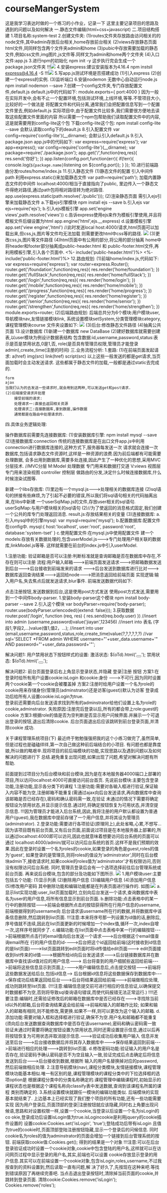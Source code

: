 # courseMangerSystem
这是我学习表达时做的一个练习的小作业，记录一下
这里主要记录项目的思路及遇到的问题以及如何解决
一.静态文件编辑(html+css+javascript)
二.项目结构搭建
    1.项目名称:system-test
    2.创建文件夹:
        (1)routes文件夹存放路由访问相关的的node文件,其中admin存放后台相关,home存放前台相关
        (2)views存放静态页面html文件,同同样包含两个文件夹admin和home
        (3)pubic中存放需要加载的静态文件,例如css文件,img图片,js文件等.同样文为admin和home两个文件夹
        (4)入口文件:app.js
    3.进行npm的初始化
        npm init -y
        这步执行完会生成一个package.json文件夹
        !!!<img src="新增json.jpg"/>
    4.安装express:建议安装版本为4.16.4
        npm instsll express@4.16.4 -S
        !!!<img src="安装express.jpg"/>
    5.写app.js测试环境是否搭建成功
        (1)引入express
        (2)创建一个express的实例.
        (3)监听端口
    6.安装nodemon 无数中心自动运行node.js
        npm install nodemon --save
    7.创建一个config文件夹,专门存放配置文件,default.js
        default.js中的代码如下:
        module.exports={
            port:4000
        }
        因为一般在实际开发中,会有不止一个配置环境,包括测试环境,上线环境,等等.不管项目大小,比较好的一个做法是
        将配置文件和代码分离,通常我们会把配置信息写到一个配置文件里去,例如default.js
        实际项目中,由于配置文件比较多,我们需要很方便地去读取这些配置文件里面的内容
        所以需要一个npm包帮助我们读取配置文件中的内容,这是就需要用到config-lite这个包
        下载config-lite这个包: npm install config-lite --save
        会默认读取config下的deault.js
    8.引入配置文件
        var config=require('config-lite')(__dirname);  会默认引入default.js
    9.引入package.json
        app.js中的代码如下:
        var express=require('express');
        var app=express();
        var config=require('config-lite')(__dirname);
        var package=require('./package.json');
        app.get('/',function(req,res){
            res.send('你好');
        })
        app.listen(config.port,function(err){
            if(!err){
                console.log(`${package.name}`listening on ${config.port});
            }
        });
    10.进行前端路由分发routes/home/index.js
    11.引入静态文件
        (1)静态文件的配置
        引入中间件 path   利用express.static()来加载静态文件
        var path=require('path');
        加载内置静态文件的中间件  localhost:4000/相当于直接指向了public,
        里边传入一个静态文件得绝对路径,通过path包将相对路径转为绝对路径.
        app.use(express.static(path.resolve('./public')));
        (2)渲染静态页面
        需引入ejs引擎来加载静态文件
            a.下载ejs引擎模块  npm install ejs --save
            b.引入ejs  var ejs=require('ejs');
            b.引入ejs模板引擎  app.set('engine views',path.resolve('views'))
            c.告诉express使用ejs来作为模板引擎使用,并且将模板文件后缀设置为html
            app.engine('html',ejs.__express)
            d.设置模板引擎app.set('view engine','html')
            //此时发送local host:4000/请求,html页面可以加载出来,但css,js,图片等文件均无法加载
            则需要更改html中css等的路径.
            <img src="无css.jpg"/>
        (3)更改css,js,图片等文件路径
        (4)html页面中有公用的部分,将公用的部分抽离
        home中将header和footer部分抽离成public-header.html 和 public-footer.html文件,再利用模板引擎,引入各个页面中.
            <%- include('public-header.html')%>
            <%- include('public-footer.html')%>
    12.路由规划:
            (1)前端home/index.js,代码如下:
                    var express=require('express');
                    var router=express.Router();
                    router.get('/foundation',function(req,res){
                        res.render('home/foundation');
                    })
                    router.get('/fullStack',function(req,res){
                        res.render('home/fullStack');
                    })
                    router.get('/login',function(req,res){
                        res.render('home/login');
                    })
                    router.get('/mobile',function(req,res){
                        res.render('home/mobile');
                    })
                    router.get('/progress',function(req,res){
                        res.render('home/progress');
                    })
                    router.get('/register',function(req,res){
                        res.render('home/register');
                    })
                    router.get('/senior',function(req,res){
                        res.render('home/senior');
                    })
                    router.get('/strengthen',function(req,res){
                        res.render('home/strengthen');
                    })
                    module.exports=router;
            (2)后端路由规划:
            后端总共分为6个模块:用户模块user,导航模块nav,友情链接模块link,
            系统设置模块setSystem,分类管理模块category,课程管理模块course
            文件夹设置如下:
            <img src="后台路由.jpg"/>
            (3)后台:修改静态文件路径
            (4)抽离公共页面
    13.设计数据库
        (1)新建一个数据库  new DataBase
        (2)建好数据库就需要创建表,以user模块为例设计数据表结构
        包含数据:id,username,password,status:表示是否是禁用状态,0是1,否,
        role(是否具有管理员权限,管理员才能登录admin),create_time(注册的时间)
三.业务流程分析:
    1.套路:
    (1)在前端页面发起请求:
    a(href)
    img(src)
    link(href)
    script(src)
    以上这些一般发送的都是get请求,当页面加载时会主动发送请求.
    这些都属于静态文件的加载,一般都是通过static去完成的.

    form
    ajax
    当我们认为的去发送一些请求时,就会用到这两种,可以发送get和post请求.
    (2)后端接受请求并处理
        接受前端的请求:
        处理请求一:直接去返回相关资源
        处理请求二:连接数据库,拿到数据,操作数据
        通常都是在路由中处理请求的.
四.具体业务逻辑处理:

操作数据库前需要先连接数据库:
(1)安装数据库引擎: npm install mysql --save
(2)连接数据库:connection
传统的连接数据库是在出口文件app.js中利用connection进行数据库连接的,这种方式下,服务器每发送一次
请求就会连接一次数据库,包括请求静态文件资源时,这样是一种资源的浪费.因为前后端都有可能需要处理数据,
会多出用到数据库,需要多处连接,因此产生了一种优化的思想,采用MVC分层技术.
//MVC分层
M:Model  处理数据   专门用来和数据打交道
V:views  视图层     专门用来渲染视图
controller 控制层   做路由的分发,决定什么时候连接数据库,什么时候渲染试图等.

新建一个libs存放库:
(1)里边有一个mysql.js--->处理相关的数据库连接
(2)sql语句的拼接有些麻烦,为了引起不必要的错误,所以我们将sql语句相关的代码抽离出来,在libs中新建
    一个userSqlMap.js的文件,存放user相关的sql语句.
    userSqlMap:与用户模块相关的sql语句
(2)//为了使返回的消息格式固定,我们创建一个公共的库专门处理返回消息.
    result.js:存放结果相关的变量
(3)连接数据库:
    a.引入mysql中的引擎mysql:   var mysql=require('mysql');
    b.配置数据库:配置文件在config中.
        mysql:{
            host:'localhost',
            user:'root',
            password:'root',
            database:'system-tset'
        }
    c.使用配置文件:在mysql.js中使用配置文件
建一个models:存放有关数据处理的,包含userModel.js--->专门处理用户相关联的数据库,linkModel.js等等.
这样就需要在前台的index.js中引入userModel.


1.注册功能:
验证邮箱是否可以注册:判断标准就是查询邮箱是否在数据库中存在,不存在则可以注册
流程:用户输入邮箱--->前端页面发送请求--->把邮箱数据发送到后台--->后台接收到前端发来的请求
--->后台发送到数据库进行比对--->数据库返回查询结果--->返回给node--->把消息返回给前端页面
实现逻辑:输入用户名,失去焦点后就发送请求,blur事件.
前端发送数据代码如下:
<script>
	$(function(){
		//注册功能逻辑:用户输入邮箱失去焦点后,先判断输入内容是否为空,如果为空则提示.
		//如果不为空,则需将输入的邮箱内容发送到后台-->后台接收前端发送的数据-->后台将接收到的数据
        //放到数据库中进行比对-->查询是否存在,若存在,则不可以注册,反之,可注册.
		$('#email').blur(function(){
			if($('#email').val()){
				//将用户输入内容发送到后台
				$.get('/getuser',{email:$('#email').val()},function(result){
					if(result.success==='error'){
						$('.message-email').html(result.data).css('color','red');
					}else{
						$('.message-email').html(result.data).css('color','green');
					}
				},'json');
			}else{
				$('.message-email').html('用户名不能为空').css('color','red');
			}
		})
	})
</script>
点击注册按钮,发送数据到后台,这是使用post方式发送
使用post方式发送,需要用到一个中间件body-parser.
1.安装body-parser这个模块
npm install body-parser --save
2.引入这个模块
var bodyParser=require('body-parser);
router.use(bodyParser.urlencoded({extend: false}));
3.获取数据
router.post('/login', function (req, res) {
  res.send(req.body.user)
})
//insert into admin (username,password)value('jiayan',123456)
//insert into 表名 (字段1,字段2,...)value(值1,值2，...);
//insert into user (email,username,password,status,role,create_time)value(?,?,?,?,?,?)
//var sql='SELECT *FROM admin WHERE username="'+user_data.username+'" AND password="'+user_data.password+'"';


解决问题1:
用户禁用状态下按钮样式的设置:
激活状态:
$(oTd).html('<button class="btn btn-xs btn-success"><i class="icon-ok bigger-120 success"></i></button>');
禁用状态:
$(oTd).html('<button class="btn btn-xs btn-danger"><i class="icon-remove bigger-120 danger"></i></button>');

解决问题2:
前台页面登录后右上角显示登录状态,并隐藏 登录|注册 按钮
方案1:在登录时给所有用户设置cookie:isLogin  和cookie:身份 --->不可行,因为同时设置两个cookie第一个cookie会被覆盖掉
方案2:注册时给用户设置一个名为role的cookie用来存储身份(管理员(adminstrator)还是访客(guest))默认为访客  登录成功后给所有人设置cookie:isLogin为true.  
      登录前还需要向后台发送请求找到所有的adminstrator给他们设置上名为role的cookie,adminstrator.   失败原因:注册完后登录以后,所有的都会带上role:guest的cookie
方案3:根据role的值是否为空判断是否显示用户问候界面.并展示一个可退出登录的按钮,退出后清除cookie.
后台页面退出后应该跳转到前台登录页面,并清除cookie  成功.

关于课程管理系统项目(下)
最近终于勉勉强强把我的这个小练习做完了,虽然简单,但是过程也是磕磕绊绊,第一次自己做这种前后端结合的小项目.
有问题也都是靠度娘,所以做的略艰辛.现将项目的前后端模块的功能,实现思路以及遇到问题以及如何解决的问题进行下
总结.避免重复出现问题,如果出现了问题,希望对解决问题有所帮助.

前面提到过项目分为后台模块和前台模块,因为是在本地服务器4000端口上部署的项目,所以访问localhost:4000可直接访问前台首页.
先说前台模块:主要包含登录功能,注册功能,显示各分类下的课程
1.注册功能:需要对各输入框进行验证,保证输入内容不能为空,注册邮箱不能重复(需通过ajax向后台发送请求,再向数据库中查询该邮箱是否已经存在),密码和确认密码需一致,在验证
未通过的情况下需要将确定按钮设为禁用状态,并显示提示信息.通过时,将确定按钮恢复为可用状态,并清空提示信息.
!!!因为管理员才能进入后台系统,因此,我将注册的用户默认都设置为普通用户(guest),我在数据库中提前存储了一个用户信息,并将其设为管理员(adminstrator).
2.登录功能:需要进行各项验证(原理同上),此处省略,心累,不想写...
因为该项目既有前台页面,又有后台页面,前面说过项目是在本地服务器上部署的,所以通过localhost:4000即可以访问,因此也就意味着想要访问后台系统的页面可以通过
localhost:4000/admin/就可以访问后台系统的首页.这样不是我们预期的效果.因此在登录时设置一个名为roles的cookie,如果登录的角色是guest,roles的值为'guest',
如果登录的是管理员,则将roles的值设为'adminstrator',同时在后台模块admin下,接收请求时,如果cookie的roles值为'adminstrator'才有权限访问,否则没有权限访问后台系统.
同时,管理员登录后会有一个选项选择前往后台管理系统或前台页面.
再来说后台模块,包含的部分及功能如下图所示.
<img src="admin模块功能图.jpg">
1.用户模块user:主要包括五个功能:
(1)显示列表
(2)删除用户信息
(3)编辑用户信息
(4)添加用户信息
(5)修改用户密码
其中删除功能和编辑功能都是在列表页面进行操作的.
如图:<img src="userlist">
a.显示list实现功能:user_list页面加载时,立刻向后台发送一个请求,查询数据库中表名为user的用户信息,将所有信息显示到前台页面.
b.删除功能:点击表格中的某一行中的删除按钮--->前端会根据所点击的按钮获得所在行用户信息的username,前端根据得到的username向
后台请求该username所在行的数据,并将数据库中该条信息删除,然后跳转到list页面.
!!!注意:本来将序号那一列设置为id值的话,删除后,序号值就不连续,因此在list页面更新的时候增加一个index值,循环一次,index自增一次,这样序号就同步了.
c.编辑功能:在list页面中点击表格中某一行的编辑按钮--->前端根据所点击行的email值向后台发送一个请求--->后台根据这个email值查询email所在
行的用户信息的id---->后台把这个id返回给前端(这时接收到id信息的是list页面)--->list页面跳转到edit页面时将id传值给edit页面--->
edit页面接收到list传来的id值--->根据所给id向后台发送请求--->后台链接数据库并在数据库中查找该id值对应的用户信息--->
后台将查到的用户细腻些返回给前端--->前端将这些信息显示到页面上---->用户编辑信息后,点击提交按钮--->前端将这些数据发送给后台,包括id信息-->
后台根据id信息将这些数据保存到数据库中--->保存成功后结果返回给后台--->后台将结果返回给前端--->前端做相应处理,成功则跳转至list页面.
(!!!注意:编辑信息提交前可进行相应的信息验证,以确保提交时数据都不为空,否则将导致sql查询语句错误,而使代码报错无法正常运行.)
!!!!还要注意:编辑时,还需验证修改后的邮箱在数据库中是否已经存在--->寻找除当前id以外的邮箱,后台将查询结果返会给前端-->前端和输入的邮箱作比较;
如果和输入的邮箱有相同,则不能修改,需更换.如果不一样,则可以更改为这个输入的邮箱.
d.添加功能:需要对输入框和选择框进行验证,确保不为空.用户名和邮箱都不能重复(须向后台发送数据查询数据库中是否存在该username),密码和确认密码需一致
验证未通过时需要将确定按钮设置为禁用状态,同时还需设置提示信息,通过以后再将按钮恢复为可用状态并取消提示信息.--->验证成功后收集用户输入
信息并发送至后台--->后台接收数据后并将其存入数据库中--->保存结果返回到前端--->前端进行相应的处理--->跳转到list页面.
d.修改密码功能:验证输入的用户名是否存在,验证密码予确认密码是否不为空且输入一致,验证完成后点击确定后将信息发送到后台--->后台接收到数据,根据所
输入的用户名替换掉对应的password,然后前端做相应处理.
2.注意导航模块(nav),课程分类模块,友情链接模块,课程管理模块功能基本相似.唯一有区别的是,课程管理模块的课程分类中的下拉选择框的选项option是
根据课程分类中的分类名称确定的.课程管理中编辑课程时,初始显示的课程状态也是根据这个课程名称向classify表中发送数据,查询到该课程名所属的课程
类别而确定的.
3.系统设置模块就跟任一模块的编辑功能类似.
后端模块的实现基本就结束了.
上边基本上已经实现了我们整个项目的所有功能,还有一些功能需要实现
因为用户登录后,页面顶部的登录|注册按钮就应该隐藏,同时右上角要出现问候语,思路和对设置权限一样,设置一个cookie,当登录以后设置一个名为isLogin的co
okie,登录成功后设置isLogin值为true.isLogincookie是利用jquery的cookie插件设置的
设置cookie:Cookies.set('isLogin', 'true');登陆成功后带有isLogin  且值为true的cookie时,页面顶部登陆注册按钮隐藏,显示一个登录后的问候信息.
同时cookie名为roles的值为adminstrator的页面会增加一个链接到后台管理系统的按钮.
前端获取cookie值:Cookies.get();   得到的结果是一个对象
!!!注意:可以在后台登录验证成功时设置一个cookie对象,cookie中包含登陆的用户名,这样就可以在访问网页过程中显示登录的用户名,其实,前端也可以设置
cookie存放显示登录的用户信息.其实可以在前端设置一个cookie对象,包含isLogin,roles,username,不过我按查到的资料设置到,然后读取一直有问题,解
决了好久了,先按现在这种来吧.等找到错误原因了再继续完善吧.
当点击退出登录按钮时,清除掉当前页面的cookie,并跳转到登录页面.
清除cookie:Cookies.remove('isLogin');  Cookies.remove('roles');






                    



